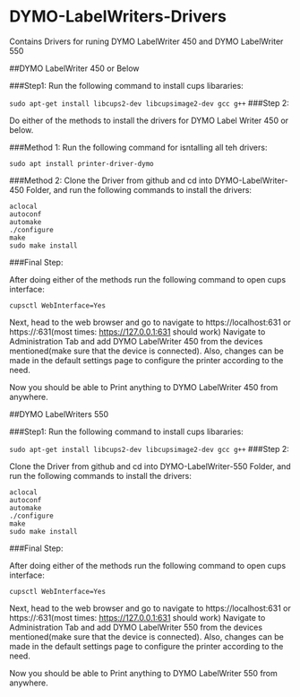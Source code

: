 # DYMO-LabelWriters-Drivers
Contains Drivers for runing DYMO LabelWriter 450 and DYMO LabelWriter 550

##DYMO LabelWriter 450 or Below

###Step1:
Run the following command to install cups libararies:

`sudo apt-get install libcups2-dev libcupsimage2-dev gcc g++`
###Step 2:

Do either of the methods to install the drivers for DYMO Label Writer 450 or below.

###Method 1:
Run the following command for isntalling all teh drivers:

`sudo apt install printer-driver-dymo `

###Method 2:
Clone the Driver from github and cd into DYMO-LabelWriter-450 Folder, and run the following commands to install the drivers:

```
aclocal
autoconf
automake
./configure
make
sudo make install
```

###Final Step:

After doing either of the methods run the following command to open cups interface:

 `cupsctl WebInterface=Yes`

 Next, head to the web browser and go to navigate to https://localhost:631 or https://<your-ip-address>:631(most times:  https://127.0.0.1:631 should work)
Navigate to Administration Tab and add DYMO LabelWriter 450 from the devices mentioned(make sure that the device is connected).
Also, changes can be made in the default settings page to configure the printer according to the need.

Now you should be able to Print anything to DYMO LabelWriter 450 from anywhere.

##DYMO LabelWriters 550

###Step1:
Run the following command to install cups libararies:

`sudo apt-get install libcups2-dev libcupsimage2-dev gcc g++`
###Step 2:

Clone the Driver from github and cd into DYMO-LabelWriter-550 Folder, and run the following commands to install the drivers:

```
aclocal
autoconf
automake
./configure
make
sudo make install
```

###Final Step:

After doing either of the methods run the following command to open cups interface:

 `cupsctl WebInterface=Yes`

 Next, head to the web browser and go to navigate to https://localhost:631 or https://<your-ip-address>:631(most times:  https://127.0.0.1:631 should work)
Navigate to Administration Tab and add DYMO LabelWriter 550 from the devices mentioned(make sure that the device is connected).
Also, changes can be made in the default settings page to configure the printer according to the need.

Now you should be able to Print anything to DYMO LabelWriter 550 from anywhere.
